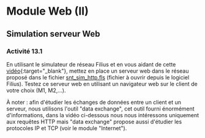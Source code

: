 # Module Web (II)
## Simulation serveur Web

### Activité 13.1

En utilisant le simulateur de réseau Filius et en vous aidant de cette [vidéo](https://www.youtube.com/watch?v=EZp_TLGVyv0&t=9s){:target="_blank"}, mettez en place un serveur web dans le réseau proposé dans le fichier [snt_sim_http.fls](asset/snt_sim_http.fls) (fichier à ouvrir depuis le logiciel Filius). Testez ce serveur web en utilisant un navigateur web sur le client de votre choix (M1, M2,...).

À noter : afin d'étudier les échanges de données entre un client et un serveur, nous utilisons l'outil "data exchange", cet outil fourni énormément d'informations, dans la vidéo ci-dessous nous nous intéressons uniquement aux requêtes HTTP mais "data exchange" propose aussi d'étudier les protocoles IP et TCP (voir le module "Internet").

